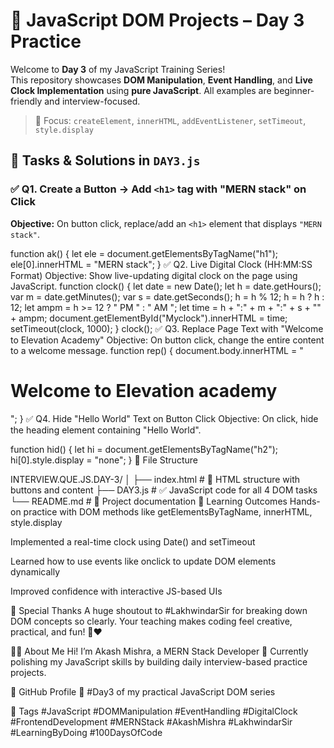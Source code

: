 # 🧠 JavaScript DOM Projects – Day 3 Practice

Welcome to **Day 3** of my JavaScript Training Series!  
This repository showcases **DOM Manipulation**, **Event Handling**, and **Live Clock Implementation** using **pure JavaScript**. All examples are beginner-friendly and interview-focused.

> 🚀 Focus: `createElement`, `innerHTML`, `addEventListener`, `setTimeout`, `style.display`

## 📌 Tasks & Solutions in `DAY3.js`

### ✅ Q1. Create a Button → Add `<h1>` tag with "MERN stack" on Click

**Objective:** On button click, replace/add an `<h1>` element that displays `"MERN stack"`.

function ak() {
  let ele = document.getElementsByTagName("h1");
  ele[0].innerHTML = "MERN stack";
}
✅ Q2. Live Digital Clock (HH:MM:SS Format)
Objective: Show live-updating digital clock on the page using JavaScript.
function clock() {
    let date = new Date();
    let h = date.getHours();
    var m = date.getMinutes();
    var s = date.getSeconds();
    h = h % 12;
    h = h ? h : 12;
    let ampm = h >= 12 ? " PM " : " AM ";
    let time = h + ":" + m + ":" + s + "" + ampm;
    document.getElementById("Myclock").innerHTML = time;
    setTimeout(clock, 1000);
}
clock();
✅ Q3. Replace Page Text with "Welcome to Elevation Academy"
Objective: On button click, change the entire content to a welcome message.
function rep() {
  document.body.innerHTML = "<h1>Welcome to Elevation academy</h1>";
}
✅ Q4. Hide "Hello World" Text on Button Click
Objective: On click, hide the heading element containing "Hello World".

function hid() {
  let hi = document.getElementsByTagName("h2");
  hi[0].style.display = "none";
}
🧾 File Structure

INTERVIEW.QUE.JS.DAY-3/
│
├── index.html       # 🔘 HTML structure with buttons and content
├── DAY3.js          # ✅ JavaScript code for all 4 DOM tasks
└── README.md        # 📘 Project documentation
🎯 Learning Outcomes
Hands-on practice with DOM methods like getElementsByTagName, innerHTML, style.display

Implemented a real-time clock using Date() and setTimeout

Learned how to use events like onclick to update DOM elements dynamically

Improved confidence with interactive JS-based UIs

🙏 Special Thanks
A huge shoutout to #LakhwindarSir for breaking down DOM concepts so clearly.
Your teaching makes coding feel creative, practical, and fun! 🙏❤️

👨‍💻 About Me
Hi! I’m Akash Mishra, a MERN Stack Developer 🚀
Currently polishing my JavaScript skills by building daily interview-based practice projects.

🔗 GitHub Profile
📅 #Day3 of my practical JavaScript DOM series

📌 Tags
#JavaScript #DOMManipulation #EventHandling #DigitalClock #FrontendDevelopment
#MERNStack #AkashMishra #LakhwindarSir #LearningByDoing #100DaysOfCode


